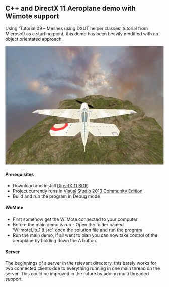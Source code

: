 ## C++ and DirectX 11 Aeroplane demo with Wiimote support
Using 'Tutorial 09 – Meshes using DXUT helper classes’ tutorial from Microsoft as a starting point, this demo has been heavily modified with an object orientated approach.

![Screenshot of demo in action](screenshot.png "Title")

#### Prerequisites 

* Download and install [DirectX 11 SDK](https://www.microsoft.com/en-us/download/details.aspx?id=6812)
* Project currently runs in [Visual Studio 2013 Community Edition](https://www.visualstudio.com/en-us/news/vs2013-community-vs.aspx)
* Build and run the program in Debug mode

#### WiiMote
* First somehow get the WiiMote connected to your computer
* Before the main demo is run - Open the folder named ‘WiimoteLib_1.8.src’, open the solution file and run the program
* Run the main demo, if all went to plan you can now take control of the aeroplane by holding down the A button.

#### Server
The beginnings of a server in the relevant directory, this barely works for two connected clients due to everything running in one main thread on the server. This could be improved in the future by adding multi threaded support.
